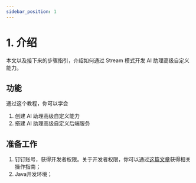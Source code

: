 ```yaml
---
sidebar_position: 1
---
```


# 1. 介绍

本文以及接下来的步骤指引，介绍如何通过 Stream 模式开发 AI 助理高级自定义能力。

## 功能

通过这个教程，你可以学会
1. 创建 AI 助理高级自定义能力
2. 搭建 AI 助理高级自定义后端服务

## 准备工作

1. 钉钉账号，获得开发者权限。关于开发者权限，你可以通过[这篇文章](/docs/explore/portal/grant-admin)获得相关操作指南；
2. Java开发环境；
